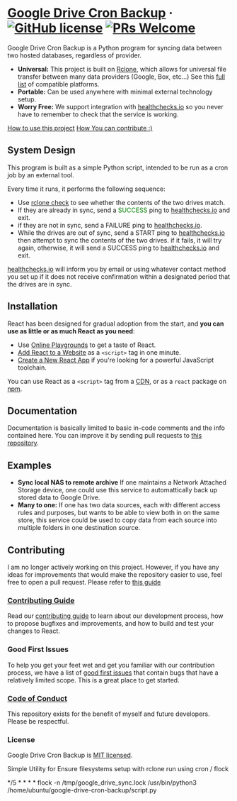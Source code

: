 # [Google Drive Cron Backup](https://ethanpletcher.com/) &middot; [![GitHub license](https://img.shields.io/badge/license-MIT-blue.svg)](https://github.com/epletcher72/google-drive-cron-backup/blob/master/LICENSE) [![PRs Welcome](https://img.shields.io/badge/PRs-welcome-brightgreen.svg)](https://github.com/epletcher72/google-drive-cron-backup/tree/master#Contributing)

<style>#g{color:green;}</style>

Google Drive Cron Backup is a Python program for syncing data between two hosted databases, regardless of provider.

* **Universal:** This project is built on [Rclone](https://rclone.org/), which allows for universal file transfer between many data providers (Google, Box, etc...) See this [full list](https://rclone.org/#providers) of compatible platforms.
* **Portable:** Can be used anywhere with minimal external technology setup.
* **Worry Free:** We support integration with [healthchecks.io](https://healthchecks.io/) so you never have to remember to check that the service is working.

[How to use this project](#Installation)
[How You can contribute :)](#Contributing)

## System Design

This program is built as a simple Python script, intended to be run as a cron job by an external tool.

Every time it runs, it performs the following sequence:

* Use [rclone check](https://rclone.org/commands/rclone_check/) to see whether the contents of the two drives match.
* If they are already in sync, send a <span id="g">SUCCESS</span> ping to [healthchecks.io](https://healthchecks.io/) and exit.
* if they are not in sync, send a FAILURE ping to [healthchecks.io](https://healthchecks.io/).
* While the drives are out of sync, send a START ping to [healthchecks.io](https://healthchecks.io/) then attempt to sync the contents of the two drives. if it fails, it will try again, otherwise, it will send a SUCCESS ping to [healthchecks.io](https://healthchecks.io/) and exit.

[healthchecks.io](https://healthchecks.io/) will inform you by email or using whatever contact method you set up if it does not receive confirmation within a designated period that the drives are in sync.

## Installation

React has been designed for gradual adoption from the start, and **you can use as little or as much React as you need**:

* Use [Online Playgrounds](https://reactjs.org/docs/getting-started.html#online-playgrounds) to get a taste of React.
* [Add React to a Website](https://reactjs.org/docs/add-react-to-a-website.html) as a `<script>` tag in one minute.
* [Create a New React App](https://reactjs.org/docs/create-a-new-react-app.html) if you're looking for a powerful JavaScript toolchain.

You can use React as a `<script>` tag from a [CDN](https://reactjs.org/docs/cdn-links.html), or as a `react` package on [npm](https://www.npmjs.com/package/react).

## Documentation

Documentation is basically limited to basic in-code comments and the info contained here. 
You can improve it by sending pull requests to [this repository](https://github.com/epletcher72/google-drive-cron-backup/).

## Examples

* **Sync local NAS to remote archive** If one maintains a Network Attached Storage device, one could use this service to automattically back up stored data to Google Drive.
* **Many to one:** If one has two data sources, each with different access rules and purposes, but wants to be able to view both in on the same store, this service could be used to copy data from each source into multiple folders in one destination source.

## Contributing

I am no longer actively working on this project. However, if you have any ideas for improvements that would make the repository easier to use, feel free to open a pull request. Please refer to [this guide](https://github.com/epletcher72/google-drive-cron-backup/tree/master#Contributing_Guide)

### [Contributing Guide](https://reactjs.org/docs/how-to-contribute.html)

Read our [contributing guide](https://reactjs.org/docs/how-to-contribute.html) to learn about our development process, how to propose bugfixes and improvements, and how to build and test your changes to React.

### Good First Issues

To help you get your feet wet and get you familiar with our contribution process, we have a list of [good first issues](https://github.com/facebook/react/labels/good%20first%20issue) that contain bugs that have a relatively limited scope. This is a great place to get started.

### [Code of Conduct](https://code.fb.com/codeofconduct)

This repository exists for the benefit of myself and future developers. Please be respectful.

### License

Google Drive Cron Backup is [MIT licensed](./LICENSE).

Simple Utility for
Ensure filesystems setup with rclone
run using cron / flock

*/5 * * * * flock -n /tmp/google_drive_sync.lock /usr/bin/python3 /home/ubuntu/google-drive-cron-backup/script.py
